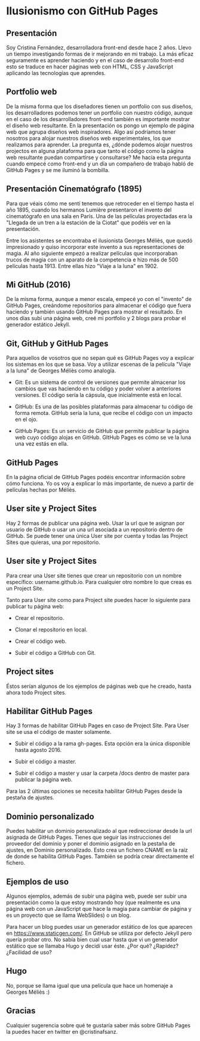 # Ilusionismo con GitHub Pages

## Presentación

Soy Cristina Fernández, desarrolladora front-end desde hace 2 años. Llevo un tiempo investigando formas de ir mejorando en mi trabajo. La más eficaz seguramente es aprender haciendo y en el caso de desarrollo front-end esto se traduce en hacer páginas web con HTML, CSS y JavaScript aplicando las tecnologías que aprendes.

## Portfolio web

De la misma forma que los diseñadores tienen un portfolio con sus diseños, los desarrolladores podemos tener un portfolio con nuestro código, aunque en el caso de los desarrolladores front-end también es importante mostrar el diseño web resultante. En la presentación os pongo un ejemplo de página web que agrupa diseños web inspiradores. Algo así podríamos tener nosotros para alojar nuestros diseños web experimentales, los que realizamos para aprender. La pregunta es, ¿dónde podemos alojar nuestros projectos en alguna plataforma para que tanto el código como la página web resultante puedan compartirse y consultarse? Me hacía esta pregunta cuando empecé como front-end y un día un compañero de trabajo habló de GitHub Pages y se me iluminó la bombilla.

## Presentación Cinematógrafo (1895)

Para que véais cómo me sentí tenemos que retroceder en el tiempo hasta el año 1895, cuando los hermanos Lumière presentaron el invento del cinematógrafo en una sala en París. Una de las películas proyectadas era la "Llegada de un tren a la estación de la Ciotat" que podéis ver en la presentación. 

Entre los asistentes se encontraba el ilusionista Georges Méliès, que quedó impresionado y quiso incorporar este invento a sus representaciones de magia. Al año siguiente empezó a realizar películas que incorporaban trucos de magia con un aparato de la competencia e hizo más de 500 películas hasta 1913. Entre ellas hizo "Viaje a la luna" en 1902.

## Mi GitHub (2016)

De la misma forma, aunque a menor escala, empecé yo con el "invento" de GitHub Pages, creándome repositorios para almacenar el código que fuera haciendo y también usando GitHub Pages para mostrar el resultado. En unos días subí una página web, creé mi portfolio y 2 blogs para probar el generador estático Jekyll.

## Git, GitHub y GitHub Pages

Para aquellos de vosotros que no sepan qué es GitHub Pages voy a explicar los sistemas en los que se basa. Voy a utilizar escenas de la película "Viaje a la luna" de Georges Méliès como analogía.

- Git: Es un sistema de control de versiones que permite almacenar los cambios que vas haciendo en tu código y poder volver a anteriores versiones. El código sería la cápsula, que inicialmente está en local.

- GitHub: Es una de las posibles plataformas para almacenar tu código de forma remota. GitHub sería la luna, que recibe el código con un impacto en el ojo.

- GitHub Pages: Es un servicio de GitHub que permite publicar la página web cuyo código alojas en GitHub. GItHub Pages es cómo se ve la luna una vez estás en ella.

## GitHub Pages

En la página oficial de GitHub Pages podéis encontrar información sobre cómo funciona. Yo os voy a explicar lo más importante, de nuevo a partir de películas hechas por Méliès.

## User site y Project Sites

Hay 2 formas de publicar una página web. Usar la url que te asignan por usuario de GitHub o usar un una url asociada a un repositorio dentro de GitHub. Se puede tener una única User site por cuenta y todas las Project Sites que quieras, una por repositorio.

## User site y Project Sites

Para crear una User site tienes que crear un repositorio con un nombre específico: username.github.io. Para cualquier otro nombre lo que creas es un Project Site.

Tanto para User site como para Project site puedes hacer lo siguiente para publicar tu página web:

- Crear el repositorio.

- Clonar el repositorio en local.

- Crear el código web.

- Subir el código a GitHub con Git.

## Project sites

Éstos serían algunos de los ejemplos de páginas web que he creado, hasta ahora todo Project sites.

## Habilitar GitHub Pages

Hay 3 formas de habilitar GitHub Pages en caso de Project Site. Para User site se usa el código de master solamente.

- Subir el código a la rama gh-pages. Esta opción era la única disponible hasta agosto 2016.

- Subir el código a master.

- Subir el código a master y usar la carpeta /docs dentro de master para publicar la página web.

Para las 2 últimas opciones se necesita habilitar GitHub Pages desde la pestaña de ajustes.

## Dominio personalizado

Puedes habilitar un dominio personalizado al que redireccionar desde la url asignada de GitHub Pages. Tienes que seguir las instrucciones del proveedor del dominio y poner el dominio asignado en la pestaña de ajustes, en Dominio personalizado. Esto crea un fichero CNAME en la raíz de donde se habilita GitHub Pages. También se podría crear directamente el fichero.

## Ejemplos de uso

Algunos ejemplos, además de subir una página web, puede ser subir una presentación como la que estoy mostrando hoy (que realmente es una página web con un JavaScript que hace la magia para cambiar de página y es un proyecto que se llama WebSlides) o un blog.

Para hacer un blog puedes usar un generador estático de los que aparecen en https://www.staticgen.com/. En GitHub se utiliza por defecto Jekyll pero quería probar otro. No sabía bien cual usar hasta que vi un generador estático que se llamaba Hugo y decidí usar éste. ¿Por qué? ¿Rapidez? ¿Facilidad de uso?

## Hugo

No, porque se llama igual que una película que hace un homenaje a Georges Méliès :)

## Gracias

Cualquier sugerencia sobre qué te gustaría saber más sobre GitHub Pages la puedes hacer en twitter en @cristinafsanz.

